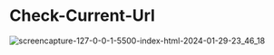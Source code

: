 # Check-Current-Url

![screencapture-127-0-0-1-5500-index-html-2024-01-29-23_46_18](https://github.com/Krisheditz03/Check-Current-Url/assets/135522095/b6a39185-d1cf-4362-9298-2f421edf5b8e)
